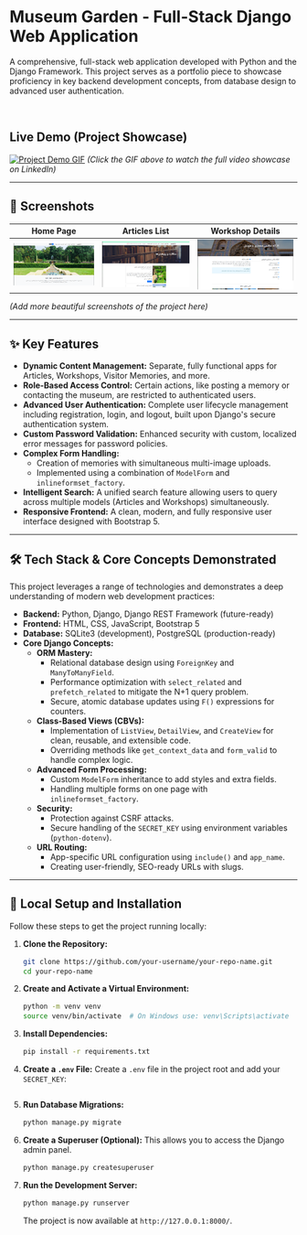 # Museum Garden - Full-Stack Django Web Application

A comprehensive, full-stack web application developed with Python and the Django Framework. This project serves as a portfolio piece to showcase proficiency in key backend development concepts, from database design to advanced user authentication.

<br>

## Live Demo (Project Showcase)

[![Project Demo GIF](path/to/your/demo.gif)](link/to/your/linkedin/post)
*(Click the GIF above to watch the full video showcase on LinkedIn)*

---

## 📸 Screenshots

| Home Page                                   | Articles List                                    | Workshop Details                                   |
| ------------------------------------------- | ------------------------------------------------ | -------------------------------------------------- |
| ![Home Page Screenshot](https://github.com/mehranmohammadiii/Museum-Garden-Django/blob/master/assets/Screenshot%20from%202025-10-15%2017-45-34.png) | ![Articles List Screenshot](https://github.com/mehranmohammadiii/Museum-Garden-Django/blob/master/assets/Screenshot%20from%202025-10-15%2017-46-24.png) | ![Workshop Details Screenshot](https://github.com/mehranmohammadiii/Museum-Garden-Django/blob/master/assets/Screenshot%20from%202025-10-15%2017-47-03.png) |

*(Add more beautiful screenshots of the project here)*

---

## ✨ Key Features

- **Dynamic Content Management:** Separate, fully functional apps for Articles, Workshops, Visitor Memories, and more.
- **Role-Based Access Control:** Certain actions, like posting a memory or contacting the museum, are restricted to authenticated users.
- **Advanced User Authentication:** Complete user lifecycle management including registration, login, and logout, built upon Django's secure authentication system.
- **Custom Password Validation:** Enhanced security with custom, localized error messages for password policies.
- **Complex Form Handling:**
    - Creation of memories with simultaneous multi-image uploads.
    - Implemented using a combination of `ModelForm` and `inlineformset_factory`.
- **Intelligent Search:** A unified search feature allowing users to query across multiple models (Articles and Workshops) simultaneously.
- **Responsive Frontend:** A clean, modern, and fully responsive user interface designed with Bootstrap 5.

---

## 🛠️ Tech Stack & Core Concepts Demonstrated

This project leverages a range of technologies and demonstrates a deep understanding of modern web development practices:

- **Backend:** Python, Django, Django REST Framework (future-ready)
- **Frontend:** HTML, CSS, JavaScript, Bootstrap 5
- **Database:** SQLite3 (development), PostgreSQL (production-ready)
- **Core Django Concepts:**
    - **ORM Mastery:**
        - Relational database design using `ForeignKey` and `ManyToManyField`.
        - Performance optimization with `select_related` and `prefetch_related` to mitigate the N+1 query problem.
        - Secure, atomic database updates using `F()` expressions for counters.
    - **Class-Based Views (CBVs):**
        - Implementation of `ListView`, `DetailView`, and `CreateView` for clean, reusable, and extensible code.
        - Overriding methods like `get_context_data` and `form_valid` to handle complex logic.
    - **Advanced Form Processing:**
        - Custom `ModelForm` inheritance to add styles and extra fields.
        - Handling multiple forms on one page with `inlineformset_factory`.
    - **Security:**
        - Protection against CSRF attacks.
        - Secure handling of the `SECRET_KEY` using environment variables (`python-dotenv`).
    - **URL Routing:**
        - App-specific URL configuration using `include()` and `app_name`.
        - Creating user-friendly, SEO-ready URLs with slugs.

---

## 🚀 Local Setup and Installation

Follow these steps to get the project running locally:

1.  **Clone the Repository:**
    ```bash
    git clone https://github.com/your-username/your-repo-name.git
    cd your-repo-name
    ```

2.  **Create and Activate a Virtual Environment:**
    ```bash
    python -m venv venv
    source venv/bin/activate  # On Windows use: venv\Scripts\activate
    ```

3.  **Install Dependencies:**
    ```bash
    pip install -r requirements.txt
    ```

4.  **Create a `.env` File:**
    Create a `.env` file in the project root and add your `SECRET_KEY`:
    ```    SECRET_KEY='your-secret-key'
    ```

5.  **Run Database Migrations:**
    ```bash
    python manage.py migrate
    ```

6.  **Create a Superuser (Optional):**
    This allows you to access the Django admin panel.
    ```bash
    python manage.py createsuperuser
    ```

7.  **Run the Development Server:**
    ```bash
    python manage.py runserver
    ```
    The project is now available at `http://127.0.0.1:8000/`.
